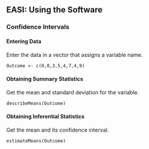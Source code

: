 
## EASI: Using the Software

### Confidence Intervals

#### Entering Data

Enter the data in a vector that assigns a variable name.

```{r}
Outcome <- c(0,0,3,5,4,7,4,9)
```

#### Obtaining Summary Statistics

Get the mean and standard deviation for the variable.

```{r}
describeMeans(Outcome)
```

#### Obtaining Inferential Statistics

Get the mean and its confidence interval.

```{r}
estimateMeans(Outcome)
```
